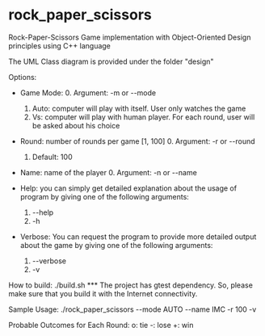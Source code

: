 # rock_paper_scissors

Rock-Paper-Scissors Game implementation with Object-Oriented Design principles using C++ language

The UML Class diagram is provided under the folder "design"

Options:
* Game Mode:
    0. Argument: -m or --mode
    1. Auto: computer will play with itself. User only watches the game
    2. Vs: computer will play with human player. For each round, user will be asked about his choice

* Round: number of rounds per game [1, 100]
    0. Argument: -r or --round
    1. Default: 100

* Name: name of the player
    0. Argument: -n or --name

* Help: you can simply get detailed explanation about the usage of program by giving one of the following arguments:
    1. --help
    2. -h

* Verbose: You can request the program to provide more detailed output about the game by giving one of the following arguments:
    1. --verbose
    2. -v

How to build: 
./build.sh
*** The project has gtest dependency. So, please make sure that you build it with the Internet connectivity.

Sample Usage:
./rock_paper_scissors --mode AUTO --name IMC -r 100 -v

Probable Outcomes for Each Round:
o: tie
-: lose
+: win
